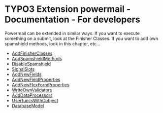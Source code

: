 # TYPO3 Extension powermail - Documentation - For developers

Powermail can be extended in similar ways. If you want to execute something on a submit, look at the Finisher Classes.
If you want to add own spamshield methods, look in this chapter, etc...

* [AddFinisherClasses](/Documentation/ForDevelopers/AddFinisherClasses.md)
* [AddSpamshieldMethods](/Documentation/ForDevelopers/AddSpamshieldMethods.md)
* [DisableSpamshield](/Documentation/ForDevelopers/DisableSpamshield.md)
* [SignalSlots](/Documentation/ForDevelopers/SignalSlots.md)
* [AddNewFields](/Documentation/ForDevelopers/AddNewFields.md)
* [AddNewFieldProperties](/Documentation/ForDevelopers/AddNewFieldProperties.md)
* [AddNewFlexFormProperties](/Documentation/ForDevelopers/AddNewFlexFormProperties.md)
* [WriteOwnValidators](/Documentation/ForDevelopers/WriteOwnValidators.md)
* [AddDataProcessors](/Documentation/ForDevelopers/AddDataProcessors.md)
* [UserfuncsWithCobject](/Documentation/ForDevelopers/UserfuncsWithCobject.md)
* [DatabaseModel](/Documentation/ForDevelopers/DatabaseModel.md)
